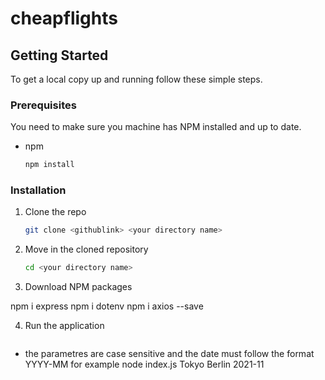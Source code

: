 # cheapflights

## Getting Started

To get a local copy up and running follow these simple steps.

### Prerequisites

You need to make sure you machine has NPM installed and up to date.

- npm
  ```sh
  npm install
  ```

### Installation

1. Clone the repo
   ```sh
   git clone <githublink> <your directory name>
   ```
2. Move in the cloned repository
   ```sh
   cd <your directory name>
   ```
3. Download NPM packages

npm i express
npm i dotenv
npm i axios --save

4. Run the application
   
  ```sh node index.js <departurecity> <destinationcity> <date>
 ```
- the parametres are case sensitive and the date must follow the format YYYY-MM
for example node index.js Tokyo Berlin 2021-11
